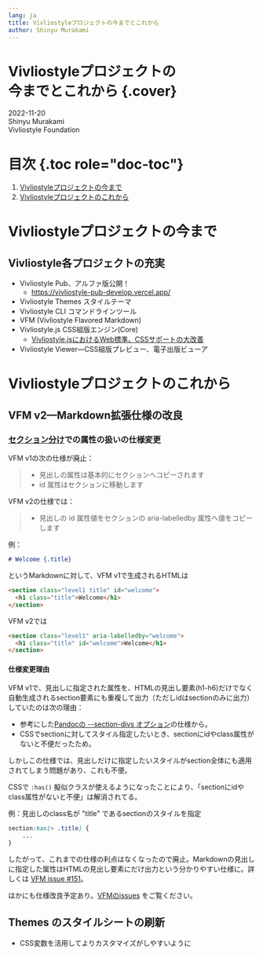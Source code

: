 ```yaml
---
lang: ja
title: Vivliostyleプロジェクトの今までとこれから
author: Shinyu Murakami
---
```


# Vivliostyleプロジェクトの<br>今までとこれから {.cover}

2022-11-20 \
Shinyu Murakami \
Vivliostyle Foundation

# 目次 {.toc role="doc-toc"}

1.  [Vivliostyleプロジェクトの今まで](#vivliostyleプロジェクトの今まで)
1.  [Vivliostyleプロジェクトのこれから](#vivliostyleプロジェクトのこれから)

# Vivliostyleプロジェクトの今まで

## Vivliostyle各プロジェクトの充実

- Vivliostyle Pub、アルファ版公開！
  - https://vivliostyle-pub-develop.vercel.app/
- Vivliostyle Themes スタイルテーマ
- Vivliostyle CLI コマンドラインツール
- VFM (Vivliostyle Flavored Markdown)
- Vivliostyle.js CSS組版エンジン(Core) 
  - [Vivliostyle.jsにおけるWeb標準、CSSサポートの大改善](https://vivliostyle.org/viewer/#src=https://murakamishinyu.github.io/vivliostyle-dev2022autumn/slide.html&spread=false)
- Vivliostyle Viewer—CSS組版プレビュー、電子出版ビューア

# Vivliostyleプロジェクトのこれから

## VFM v2—Markdown拡張仕様の改良

### [セクション分け](https://vivliostyle.github.io/vfm/#/ja/vfm#%E3%82%BB%E3%82%AF%E3%82%B7%E3%83%A7%E3%83%B3%E5%88%86%E3%81%91-sectionization)での属性の扱いの仕様変更

VFM v1の次の仕様が廃止：
> - 見出しの属性は基本的にセクションへコピーされます
> - id 属性はセクションに移動します

VFM v2の仕様では：
> - 見出しの id 属性値をセクションの aria-labelledby 属性へ値をコピーします




例：
```md
# Welcome {.title}
```
というMarkdownに対して、VFM v1で生成されるHTMLは
```html
<section class="level1 title" id="welcome">
  <h1 class="title">Welcome</h1>
</section>
```
VFM v2では
```html
<section class="level1" aria-labelledby="welcome">
  <h1 class="title" id="welcome">Welcome</h1>
</section>
```

#### 仕様変更理由

VFM v1で、見出しに指定された属性を、HTMLの見出し要素(h1-h6)だけでなく自動生成されるsection要素にも重複して出力（ただしidはsectionのみに出力）していたのは次の理由：

- 参考にした[Pandocの --section-divs オプション](https://pandoc.org/MANUAL.html#option--section-divs)の仕様から。
- CSSでsectionに対してスタイル指定したいとき、sectionにidやclass属性がないと不便だったため。

しかしこの仕様では、見出しだけに指定したいスタイルがsection全体にも適用されてしまう問題があり、これも不便。

CSSで `:has()` 擬似クラスが使えるようになったことにより、「sectionにidやclass属性がないと不便」は解消されてる。

例：見出しのclass名が "title" であるsectionのスタイルを指定

```css
section:has(> .title) {
    ...
}
```

したがって、これまでの仕様の利点はなくなったので廃止。Markdownの見出しに指定した属性はHTMLの見出し要素にだけ出力という分かりやすい仕様に。詳しくは [VFM issue #151](https://github.com/vivliostyle/vfm/issues/151)。

ほかにも仕様改良予定あり。[VFMのissues](https://github.com/vivliostyle/vfm/issues) をご覧ください。 

## Themes のスタイルシートの刷新

- CSS変数を活用してよりカスタマイズがしやすいように

